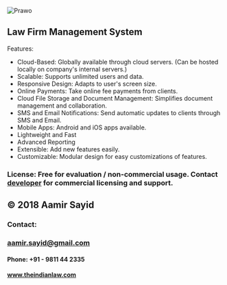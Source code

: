 ![Prawo](https://cdn.theindianlaw.com/prawo/logo.jpg)
## Law Firm Management System

Features:

* Cloud-Based: Globally available through cloud servers. (Can be hosted locally on company's internal servers.)
* Scalable: Supports unlimited users and data.  
* Responsive Design: Adapts to user's screen size.
* Online Payments: Take online fee payments from clients.
* Cloud File Storage and Document Management: Simplifies document management and collaboration.
* SMS and Email Notifications: Send automatic updates to clients through SMS and Email.
* Mobile Apps: Android and iOS apps available.
* Lightweight and Fast
* Advanced Reporting
* Extensible: Add new features easily.
* Customizable: Modular design for easy customizations of features.


### License: Free for evaluation / non-commercial usage. Contact [developer](mailto:aamir.sayid@gmail.com) for commercial licensing and support. 


## © 2018 Aamir Sayid

### Contact: 
### aamir.sayid@gmail.com
#### Phone: +91 - 9811 44 2335
#### www.theindianlaw.com
